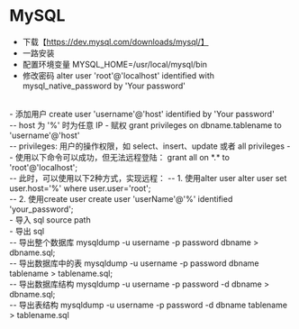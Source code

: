 # MySQL
- 下载【https://dev.mysql.com/downloads/mysql/】
- 一路安装
- 配置环境变量 MYSQL_HOME=/usr/local/mysql/bin
- 修改密码 
alter user 'root'@'localhost' identified with mysql_native_password by 'Your password'
<br>
- 添加用户 
create user 'username'@'host' identified by 'Your password' 
<br>
-- host 为 '%' 时为任意 IP
- 赋权 
grant privileges on dbname.tablename to 'username'@'host'
<br>
-- privileges: 用户的操作权限，如 select、insert、update 或者 all privileges
-- 使用以下命令可以成功，但无法远程登陆：
grant all on *.* to 'root'@'localhost';
<br>
-- 此时，可以使用以下2种方式，实现远程：
-- 1. 使用alter user
alter user set user.host='%' where user.user='root';
<br>
-- 2. 使用create user
create user 'userName'@'%' identified 'your_password';
<br>
- 导入 sql
source path
<br>
- 导出 sql
<br>
-- 导出整个数据库
mysqldump -u username -p password dbname > dbname.sql;
<br>
-- 导出数据库中的表
mysqldump -u username -p password dbname tablename > tablename.sql;
<br>
-- 导出数据库结构
mysqldump -u username -p password -d dbname > dbname.sql;
<br>
-- 导出表结构
mysqldump -u username -p password -d dbname tablename > tablename.sql
<br>
